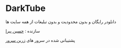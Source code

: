 # DarkTube
دانلودر رایگان و بدون محدودیت و بدون تبلیغات از همه سایت ها

سازنده : [حسین پیرا](https://dark-dev.eu)

پشتیبانی شده در سرور های [زرین سرور](https://zarinserver.site)
